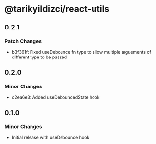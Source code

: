 # @tarikyildizci/react-utils

## 0.2.1

### Patch Changes

- b3f361f: Fixed useDebounce fn type to allow multiple arguements of different type to be passed

## 0.2.0

### Minor Changes

- c2ea6e3: Added useDebouncedState hook

## 0.1.0

### Minor Changes

- Initial release with useDebounce hook
